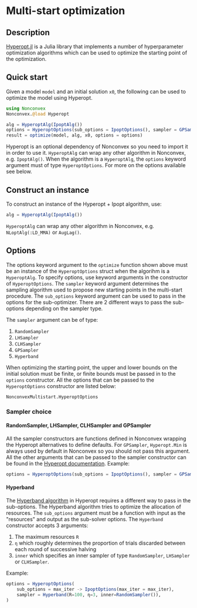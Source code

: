 # Multi-start optimization

## Description

[Hyperopt.jl](https://github.com/baggepinnen/Hyperopt.jl) is a Julia library that implements a number of hyperparameter optimization algorithms which can be used to optimize the starting point of the optimization.

## Quick start

Given a model `model` and an initial solution `x0`, the following can be used to optimize the model using Hyperopt.
```julia
using Nonconvex
Nonconvex.@load Hyperopt

alg = HyperoptAlg(IpoptAlg())
options = HyperoptOptions(sub_options = IpoptOptions(), sampler = GPSampler())
result = optimize(model, alg, x0, options = options)
```
Hyperopt is an optional dependency of Nonconvex so you need to import it in order to use it. `HyperoptAlg` can wrap any other algorithm in Nonconvex, e.g. `IpoptAlg()`. When the algorithm is a `HyperoptAlg`, the `options` keyword argument must of type `HyperoptOptions`. For more on the options available see below.

## Construct an instance

To construct an instance of the Hyperopt + Ipopt algorithm, use:
```julia
alg = HyperoptAlg(IpoptAlg())
```
`HyperoptAlg` can wrap any other algorithm in Nonconvex, e.g. `NLoptAlg(:LD_MMA)` or `AugLag()`.

## Options

The options keyword argument to the `optimize` function shown above must be an instance of the `HyperoptOptions` struct when the algorihm is a `HyperoptAlg`. To specify options, use keyword arguments in the constructor of `HyperoptOptions`. The `sampler` keyword argument determines the sampling algorithm used to propose new starting points in the multi-start procedure. The `sub_options` keyword argument can be used to pass in the options for the sub-optimizer. There are 2 different ways to pass the sub-options depending on the sampler type.

The `sampler` argument can be of type:
1. `RandomSampler`
2. `LHSampler`
3. `CLHSampler`
4. `GPSampler`
5. `Hyperband`

When optimizing the starting point, the upper and lower bounds on the initial solution must be finite, or finite bounds must be passed in to the `options` constructor. All the options that can be passed to the `HyperoptOptions` constructor are listed below:
```@docs
NonconvexMultistart.HyperoptOptions
```

### Sampler choice

#### RandomSampler, LHSampler, CLHSampler and GPSampler

All the sampler constructors are functions defined in Nonconvex wrapping the Hyperopt alternatives to define defaults. For `GPSampler`, `Hyperopt.Min` is always used by default in Nonconvex so you should not pass this argument. All the other arguments that can be passed to the sampler constructor can be found in the [Hyperopt documentation](https://github.com/baggepinnen/Hyperopt.jl#details). Example:
```julia
options = HyperoptOptions(sub_options = IpoptOptions(), sampler = GPSampler())
```

#### Hyperband

The [Hyperband algorithm](https://github.com/baggepinnen/Hyperopt.jl#hyperband) in Hyperopt requires a different way to pass in the sub-options. The Hyperband algorithm tries to optimize the allocation of resources. The `sub_options` argument must be a function with input as the "resources" and output as the sub-solver options. The `Hyperband` constructor accepts 3 arguments:
1. The maximum resources `R`
2. `η` which roughly determines the proportion of trials discarded between each round of successive halving
3. `inner` which specifies an inner sampler of type `RandomSampler`, `LHSampler` or `CLHSampler`.

Example:
```julia
options = HyperoptOptions(
    sub_options = max_iter -> IpoptOptions(max_iter = max_iter), 
    sampler = Hyperband(R=100, η=3, inner=RandomSampler()),
)
```
